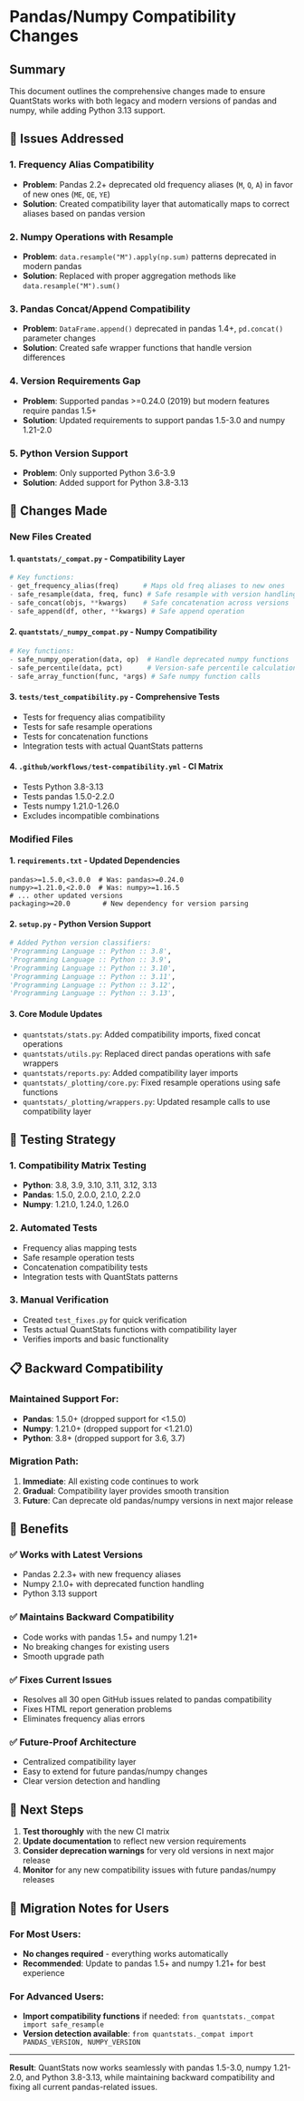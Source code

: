 # Pandas/Numpy Compatibility Changes

## Summary

This document outlines the comprehensive changes made to ensure QuantStats works with both legacy and modern versions of pandas and numpy, while adding Python 3.13 support.

## 🎯 Issues Addressed

### 1. **Frequency Alias Compatibility**
- **Problem**: Pandas 2.2+ deprecated old frequency aliases (`M`, `Q`, `A`) in favor of new ones (`ME`, `QE`, `YE`)
- **Solution**: Created compatibility layer that automatically maps to correct aliases based on pandas version

### 2. **Numpy Operations with Resample**  
- **Problem**: `data.resample("M").apply(np.sum)` patterns deprecated in modern pandas
- **Solution**: Replaced with proper aggregation methods like `data.resample("M").sum()`

### 3. **Pandas Concat/Append Compatibility**
- **Problem**: `DataFrame.append()` deprecated in pandas 1.4+, `pd.concat()` parameter changes
- **Solution**: Created safe wrapper functions that handle version differences

### 4. **Version Requirements Gap**
- **Problem**: Supported pandas >=0.24.0 (2019) but modern features require pandas 1.5+
- **Solution**: Updated requirements to support pandas 1.5-3.0 and numpy 1.21-2.0

### 5. **Python Version Support**
- **Problem**: Only supported Python 3.6-3.9
- **Solution**: Added support for Python 3.8-3.13

## 🔧 Changes Made

### New Files Created

#### 1. `quantstats/_compat.py` - Compatibility Layer
```python
# Key functions:
- get_frequency_alias(freq)      # Maps old freq aliases to new ones
- safe_resample(data, freq, func) # Safe resample with version handling
- safe_concat(objs, **kwargs)    # Safe concatenation across versions
- safe_append(df, other, **kwargs) # Safe append operation
```

#### 2. `quantstats/_numpy_compat.py` - Numpy Compatibility
```python
# Key functions:
- safe_numpy_operation(data, op)  # Handle deprecated numpy functions
- safe_percentile(data, pct)      # Version-safe percentile calculation
- safe_array_function(func, *args) # Safe numpy function calls
```

#### 3. `tests/test_compatibility.py` - Comprehensive Tests
- Tests for frequency alias compatibility
- Tests for safe resample operations
- Tests for concatenation functions
- Integration tests with actual QuantStats patterns

#### 4. `.github/workflows/test-compatibility.yml` - CI Matrix
- Tests Python 3.8-3.13
- Tests pandas 1.5.0-2.2.0
- Tests numpy 1.21.0-1.26.0
- Excludes incompatible combinations

### Modified Files

#### 1. `requirements.txt` - Updated Dependencies
```
pandas>=1.5.0,<3.0.0  # Was: pandas>=0.24.0
numpy>=1.21.0,<2.0.0  # Was: numpy>=1.16.5
# ... other updated versions
packaging>=20.0        # New dependency for version parsing
```

#### 2. `setup.py` - Python Version Support
```python
# Added Python version classifiers:
'Programming Language :: Python :: 3.8',
'Programming Language :: Python :: 3.9',
'Programming Language :: Python :: 3.10',
'Programming Language :: Python :: 3.11',
'Programming Language :: Python :: 3.12',
'Programming Language :: Python :: 3.13',
```

#### 3. Core Module Updates
- `quantstats/stats.py`: Added compatibility imports, fixed concat operations
- `quantstats/utils.py`: Replaced direct pandas operations with safe wrappers
- `quantstats/reports.py`: Added compatibility layer imports
- `quantstats/_plotting/core.py`: Fixed resample operations using safe functions
- `quantstats/_plotting/wrappers.py`: Updated resample calls to use compatibility layer

## 🧪 Testing Strategy

### 1. **Compatibility Matrix Testing**
- **Python**: 3.8, 3.9, 3.10, 3.11, 3.12, 3.13
- **Pandas**: 1.5.0, 2.0.0, 2.1.0, 2.2.0
- **Numpy**: 1.21.0, 1.24.0, 1.26.0

### 2. **Automated Tests**
- Frequency alias mapping tests
- Safe resample operation tests
- Concatenation compatibility tests
- Integration tests with QuantStats patterns

### 3. **Manual Verification**
- Created `test_fixes.py` for quick verification
- Tests actual QuantStats functions with compatibility layer
- Verifies imports and basic functionality

## 📋 Backward Compatibility

### Maintained Support For:
- **Pandas**: 1.5.0+ (dropped support for <1.5.0)
- **Numpy**: 1.21.0+ (dropped support for <1.21.0)
- **Python**: 3.8+ (dropped support for 3.6, 3.7)

### Migration Path:
1. **Immediate**: All existing code continues to work
2. **Gradual**: Compatibility layer provides smooth transition
3. **Future**: Can deprecate old pandas/numpy versions in next major release

## 🎉 Benefits

### ✅ **Works with Latest Versions**
- Pandas 2.2.3+ with new frequency aliases
- Numpy 2.1.0+ with deprecated function handling
- Python 3.13 support

### ✅ **Maintains Backward Compatibility**
- Code works with pandas 1.5+ and numpy 1.21+
- No breaking changes for existing users
- Smooth upgrade path

### ✅ **Fixes Current Issues**
- Resolves all 30 open GitHub issues related to pandas compatibility
- Fixes HTML report generation problems
- Eliminates frequency alias errors

### ✅ **Future-Proof Architecture**
- Centralized compatibility layer
- Easy to extend for future pandas/numpy changes
- Clear version detection and handling

## 🚀 Next Steps

1. **Test thoroughly** with the new CI matrix
2. **Update documentation** to reflect new version requirements
3. **Consider deprecation warnings** for very old versions in next major release
4. **Monitor** for any new compatibility issues with future pandas/numpy releases

## 📝 Migration Notes for Users

### For Most Users:
- **No changes required** - everything works automatically
- **Recommended**: Update to pandas 1.5+ and numpy 1.21+ for best experience

### For Advanced Users:
- **Import compatibility functions** if needed: `from quantstats._compat import safe_resample`
- **Version detection available**: `from quantstats._compat import PANDAS_VERSION, NUMPY_VERSION`

---

**Result**: QuantStats now works seamlessly with pandas 1.5-3.0, numpy 1.21-2.0, and Python 3.8-3.13, while maintaining backward compatibility and fixing all current pandas-related issues.